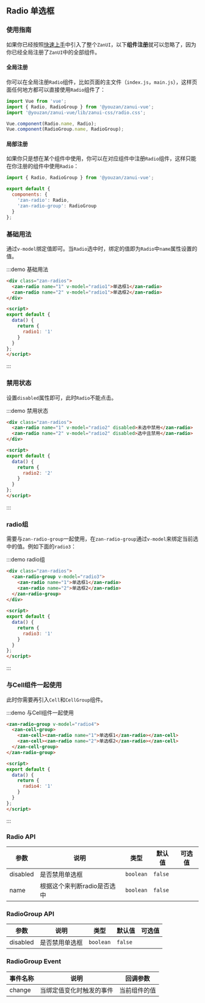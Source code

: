 <style>
@component-namespace demo {
  @b radio {
    .zan-radios {
      padding: 0 20px;

      .zan-radio {
        margin: 10px 0;
      }
    }
  }
}
</style>

<script>
export default {
  data() {
    return {
      radio1: '1',
      radio2: '2',
      radio3: '1',
      radio4: '1'
    };
  }
};
</script>

## Radio 单选框

### 使用指南

如果你已经按照[快速上手](/vue/component/quickstart)中引入了整个`ZanUI`，以下**组件注册**就可以忽略了，因为你已经全局注册了`ZanUI`中的全部组件。

#### 全局注册

你可以在全局注册`Radio`组件，比如页面的主文件（`index.js`，`main.js`），这样页面任何地方都可以直接使用`Radio`组件了：

```js
import Vue from 'vue';
import { Radio, RadioGroup } from '@youzan/zanui-vue';
import '@youzan/zanui-vue/lib/zanui-css/radio.css';

Vue.component(Radio.name, Radio);
Vue.component(RadioGroup.name, RadioGroup);
```

#### 局部注册

如果你只是想在某个组件中使用，你可以在对应组件中注册`Radio`组件，这样只能在你注册的组件中使用`Radio`：

```js
import { Radio, RadioGroup } from '@youzan/zanui-vue';

export default {
  components: {
    'zan-radio': Radio,
    'zan-radio-group': RadioGroup
  }
};
```

### 基础用法

通过`v-model`绑定值即可。当`Radio`选中时，绑定的值即为`Radio`中`name`属性设置的值。

:::demo 基础用法
```html
<div class="zan-radios">
  <zan-radio name="1" v-model="radio1">单选框1</zan-radio>
  <zan-radio name="2" v-model="radio1">单选框2</zan-radio>
</div>

<script>
export default {
  data() {
    return {
      radio1: '1'
    }
  }
};
</script>
```
:::

### 禁用状态

设置`disabled`属性即可，此时`Radio`不能点击。

:::demo 禁用状态
```html
<div class="zan-radios">
  <zan-radio name="1" v-model="radio2" disabled>未选中禁用</zan-radio>
  <zan-radio name="2" v-model="radio2" disabled>选中且禁用</zan-radio>
</div>

<script>
export default {
  data() {
    return {
      radio2: '2'
    }
  }
};
</script>
```
:::

### radio组

需要与`zan-radio-group`一起使用，在`zan-radio-group`通过`v-model`来绑定当前选中的值。例如下面的`radio3`：

:::demo radio组
```html
<div class="zan-radios">
  <zan-radio-group v-model="radio3">
    <zan-radio name="1">单选框1</zan-radio>
    <zan-radio name="2">单选框2</zan-radio>
  </zan-radio-group>
</div>
  
<script>
export default {
  data() {
    return {
      radio3: '1'
    }
  }
};
</script>
```
:::

### 与Cell组件一起使用

此时你需要再引入`Cell`和`CellGroup`组件。

:::demo 与Cell组件一起使用
```html
<zan-radio-group v-model="radio4">
  <zan-cell-group>
    <zan-cell><zan-radio name="1">单选框1</zan-radio></zan-cell>
    <zan-cell><zan-radio name="2">单选框2</zan-radio></zan-cell>
  </zan-cell-group>
</zan-radio-group>

<script>
export default {
  data() {
    return {
      radio4: '1'
    }
  }
};
</script>
```
:::

### Radio API

| 参数       | 说明      | 类型       | 默认值       | 可选值       |
|-----------|-----------|-----------|-------------|-------------|
| disabled | 是否禁用单选框 | `boolean`  | `false` |   |
| name | 根据这个来判断radio是否选中 | `boolean`  | `false` |   |

### RadioGroup API

| 参数       | 说明      | 类型       | 默认值       | 可选值       |
|-----------|-----------|-----------|-------------|-------------|
| disabled | 是否禁用单选框 | `boolean`  | `false` |   |

### RadioGroup Event

| 事件名称       | 说明      | 回调参数 |
|-----------|-----------|-----------|
| change | 当绑定值变化时触发的事件 | 当前组件的值 |
